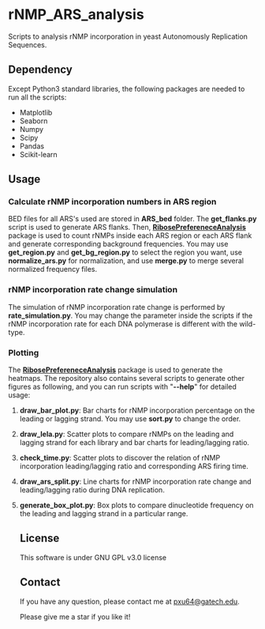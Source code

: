 # rNMP_ARS_analysis
Scripts to analysis rNMP incorporation in yeast Autonomously Replication Sequences.

## Dependency

Except Python3 standard libraries, the following packages are needed to run all the scripts:

- Matplotlib
- Seaborn
- Numpy
- Scipy
- Pandas
- Scikit-learn

## Usage

### Calculate rNMP incorporation numbers in ARS region

BED files for all ARS's used are stored in __ARS_bed__ folder. The __get_flanks.py__ script is used to generate ARS flanks. Then, [__RibosePrefereneceAnalysis__](https://github.com/xph9876/RibosePreferenceAnalysis) package is used to count rNMPs inside each ARS region or each ARS flank and generate corresponding background frequencies. You may use __get_region.py__ and __get_bg_region.py__ to select the region you want, use __normalize_ars.py__ for normalization, and use __merge.py__ to merge several normalized frequency files.

### rNMP incorporation rate change simulation

The simulation of rNMP incorporation rate change is performed by __rate_simulation.py__. You may change the parameter inside the scripts if the rNMP incorporation rate for each DNA polymerase is different with the wild-type.

### Plotting

The [__RibosePrefereneceAnalysis__](https://github.com/xph9876/RibosePreferenceAnalysis) package is used to generate the heatmaps. The repository also contains several scripts to generate other figures as following, and you can run scripts with "__--help__" for detailed usage:

1. __draw_bar_plot.py__: Bar charts for rNMP incorporation percentage on the leading or lagging strand. You may use __sort.py__ to change the order.
2. __draw_lela.py__: Scatter plots to compare rNMPs on the leading and lagging strand for each library and bar charts for leading/lagging ratio.
3. __check_time.py__: Scatter plots to discover the relation of rNMP incorporation leading/lagging ratio and corresponding ARS firing time.
4. __draw_ars_split.py__: Line charts for rNMP incorporation rate change and leading/lagging ratio during DNA replication. 
5. __generate_box_plot.py__: Box plots to compare dinucleotide frequency on the leading and lagging strand in a particular range.

   ## License

   This software is under GNU GPL v3.0 license

   ## Contact

   If you have any question, please contact me at [pxu64@gatech.edu](mailto:pxu64@gatech.edu).

   Please give me a star if you like it!

